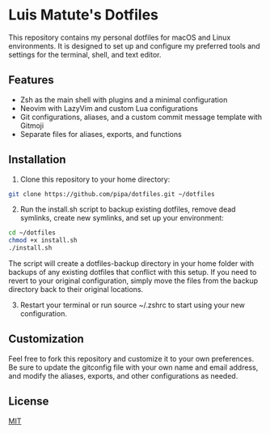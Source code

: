 # Luis Matute's Dotfiles

This repository contains my personal dotfiles for macOS and Linux environments. It is designed to set up and configure my preferred tools and settings for the terminal, shell, and text editor.

## Features

- Zsh as the main shell with plugins and a minimal configuration
- Neovim with LazyVim and custom Lua configurations
- Git configurations, aliases, and a custom commit message template with Gitmoji
- Separate files for aliases, exports, and functions

## Installation

1. Clone this repository to your home directory:

```sh
git clone https://github.com/pipa/dotfiles.git ~/dotfiles
```

2. Run the install.sh script to backup existing dotfiles, remove dead symlinks, create new symlinks, and set up your environment:

```sh
cd ~/dotfiles
chmod +x install.sh
./install.sh
```

The script will create a dotfiles-backup directory in your home folder with backups of any existing dotfiles that conflict with this setup. If you need to revert to your original configuration, simply move the files from the backup directory back to their original locations.

3. Restart your terminal or run source ~/.zshrc to start using your new configuration.

## Customization
Feel free to fork this repository and customize it to your own preferences. Be sure to update the gitconfig file with your own name and email address, and modify the aliases, exports, and other configurations as needed.

## License
[MIT](https://luis-matute.mit-license.org)

